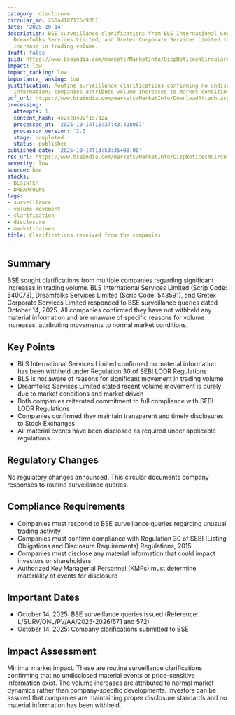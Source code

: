 ```yaml
---
category: disclosure
circular_id: 250ad187176c9351
date: '2025-10-14'
description: BSE surveillance clarifications from BLS International Services Limited,
  Dreamfolks Services Limited, and Gretex Corporate Services Limited regarding significant
  increase in trading volume.
draft: false
guid: https://www.bseindia.com/markets/MarketInfo/DispNoticesNCirculars.aspx?Noticeid={A03CC0F0-F6E1-4340-865C-71E45F1A6F72}&noticeno=20251014-52&dt=10/14/2025&icount=52&totcount=59&flag=0
impact: low
impact_ranking: low
importance_ranking: low
justification: Routine surveillance clarifications confirming no undisclosed material
  information; companies attribute volume increases to market conditions
pdf_url: https://www.bseindia.com/markets/MarketInfo/DownloadAttach.aspx?id=20251014-52&attachedId=acae4723-e21d-4f5d-89ad-12cb3445541f
processing:
  attempts: 1
  content_hash: 4e2cc8492f157d2a
  processed_at: '2025-10-14T15:37:43.428007'
  processor_version: '2.0'
  stage: completed
  status: published
published_date: '2025-10-14T13:50:35+00:00'
rss_url: https://www.bseindia.com/markets/MarketInfo/DispNoticesNCirculars.aspx?Noticeid={A03CC0F0-F6E1-4340-865C-71E45F1A6F72}&noticeno=20251014-52&dt=10/14/2025&icount=52&totcount=59&flag=0
severity: low
source: bse
stocks:
- BLSINTER
- DREAMFOLKS
tags:
- surveillance
- volume-movement
- clarification
- disclosure
- market-driven
title: Clarifications received from the companies
---
```


## Summary

BSE sought clarifications from multiple companies regarding significant increases in trading volume. BLS International Services Limited (Scrip Code: 540073), Dreamfolks Services Limited (Scrip Code: 543591), and Gretex Corporate Services Limited responded to BSE surveillance queries dated October 14, 2025. All companies confirmed they have not withheld any material information and are unaware of specific reasons for volume increases, attributing movements to normal market conditions.

## Key Points

- BLS International Services Limited confirmed no material information has been withheld under Regulation 30 of SEBI LODR Regulations
- BLS is not aware of reasons for significant movement in trading volume
- Dreamfolks Services Limited stated recent volume movement is purely due to market conditions and market driven
- Both companies reiterated commitment to full compliance with SEBI LODR Regulations
- Companies confirmed they maintain transparent and timely disclosures to Stock Exchanges
- All material events have been disclosed as required under applicable regulations

## Regulatory Changes

No regulatory changes announced. This circular documents company responses to routine surveillance queries.

## Compliance Requirements

- Companies must respond to BSE surveillance queries regarding unusual trading activity
- Companies must confirm compliance with Regulation 30 of SEBI (Listing Obligations and Disclosure Requirements) Regulations, 2015
- Companies must disclose any material information that could impact investors or shareholders
- Authorized Key Managerial Personnel (KMPs) must determine materiality of events for disclosure

## Important Dates

- October 14, 2025: BSE surveillance queries issued (Reference: L/SURV/ONL/PV/AA/2025-2026/571 and 572)
- October 14, 2025: Company clarifications submitted to BSE

## Impact Assessment

Minimal market impact. These are routine surveillance clarifications confirming that no undisclosed material events or price-sensitive information exist. The volume increases are attributed to normal market dynamics rather than company-specific developments. Investors can be assured that companies are maintaining proper disclosure standards and no material information has been withheld.